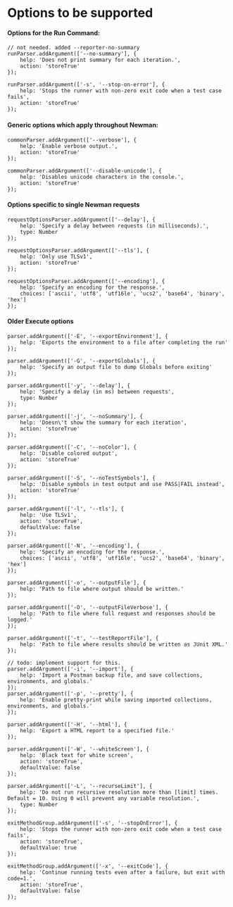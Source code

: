 # Options to be supported

#### Options for the Run Command:
    // not needed. added --reporter-no-summary
    runParser.addArgument(['--no-summary'], {
        help: 'Does not print summary for each iteration.',
        action: 'storeTrue'
    });

    runParser.addArgument(['-s', '--stop-on-error'], {
        help: 'Stops the runner with non-zero exit code when a test case fails',
        action: 'storeTrue'
    });

#### Generic options which apply throughout Newman:

    commonParser.addArgument(['--verbose'], {
        help: 'Enable verbose output.',
        action: 'storeTrue'
    });

    commonParser.addArgument(['--disable-unicode'], {
        help: 'Disables unicode characters in the console.',
        action: 'storeTrue'
    });

#### Options specific to single Newman requests

    requestOptionsParser.addArgument(['--delay'], {
        help: 'Specify a delay between requests (in milliseconds).',
        type: Number
    });

    requestOptionsParser.addArgument(['--tls'], {
        help: 'Only use TLSv1',
        action: 'storeTrue'
    });

    requestOptionsParser.addArgument(['--encoding'], {
        help: 'Specify an encoding for the response.',
        choices: ['ascii', 'utf8', 'utf16le', 'ucs2', 'base64', 'binary', 'hex']
    });

#### Older Execute options

    parser.addArgument(['-E', '--exportEnvironment'], {
        help: 'Exports the environment to a file after completing the run'
    });

    parser.addArgument(['-G', '--exportGlobals'], {
        help: 'Specify an output file to dump Globals before exiting'
    });

    parser.addArgument(['-y', '--delay'], {
        help: 'Specify a delay (in ms) between requests',
        type: Number
    });

    parser.addArgument(['-j', '--noSummary'], {
        help: 'Doesn\'t show the summary for each iteration',
        action: 'storeTrue'
    });

    parser.addArgument(['-C', '--noColor'], {
        help: 'Disable colored output',
        action: 'storeTrue'
    });

    parser.addArgument(['-S', '--noTestSymbols'], {
        help: 'Disable symbols in test output and use PASS|FAIL instead',
        action: 'storeTrue'
    });

    parser.addArgument(['-l', '--tls'], {
        help: 'Use TLSv1',
        action: 'storeTrue',
        defaultValue: false
    });

    parser.addArgument(['-N', '--encoding'], {
        help: 'Specify an encoding for the response.',
        choices: ['ascii', 'utf8', 'utf16le', 'ucs2', 'base64', 'binary', 'hex']
    });

    parser.addArgument(['-o', '--outputFile'], {
        help: 'Path to file where output should be written.'
    });

    parser.addArgument(['-O', '--outputFileVerbose'], {
        help: 'Path to file where full request and responses should be logged.'
    });

    parser.addArgument(['-t', '--testReportFile'], {
        help: 'Path to file where results should be written as JUnit XML.'
    });

    // todo: implement support for this.
    parser.addArgument(['-i', '--import'], {
        help: 'Import a Postman backup file, and save collections, environments, and globals.'
    });
    parser.addArgument(['-p', '--pretty'], {
        help: 'Enable pretty-print while saving imported collections, environments, and globals.'
    });

    parser.addArgument(['-H', '--html'], {
        help: 'Export a HTML report to a specified file.'
    });

    parser.addArgument(['-W', '--whiteScreen'], {
        help: 'Black text for white screen',
        action: 'storeTrue',
        defaultValue: false
    });

    parser.addArgument(['-L', '--recurseLimit'], {
        help: 'Do not run recursive resolution more than [limit] times. Default = 10. Using 0 will prevent any variable resolution.',
        type: Number
    });

    exitMethodGroup.addArgument(['-s', '--stopOnError'], {
        help: 'Stops the runner with non-zero exit code when a test case fails',
        action: 'storeTrue',
        defaultValue: true
    });

    exitMethodGroup.addArgument(['-x', '--exitCode'], {
        help: 'Continue running tests even after a failure, but exit with code=1.',
        action: 'storeTrue',
        defaultValue: false
    });
